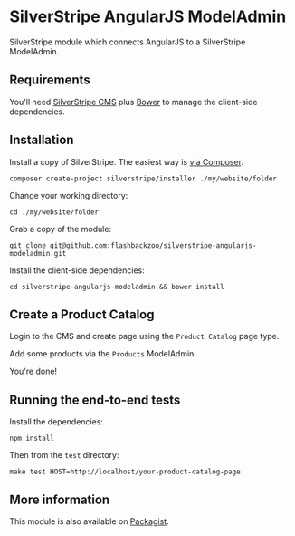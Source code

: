 # SilverStripe AngularJS ModelAdmin

SilverStripe module which connects AngularJS to a SilverStripe ModelAdmin.

## Requirements

You'll need [SilverStripe CMS](https://github.com/silverstripe/silverstripe-installer) plus [Bower](https://github.com/bower/bower) to manage the client-side dependencies.

## Installation

Install a copy of SilverStripe. The easiest way is [via Composer](http://doc.silverstripe.org/framework/en/installation/composer).
```
composer create-project silverstripe/installer ./my/website/folder
```

Change your working directory:
```
cd ./my/website/folder
```

Grab a copy of the module:
```
git clone git@github.com:flashbackzoo/silverstripe-angularjs-modeladmin.git
```

Install the client-side dependencies:
```
cd silverstripe-angularjs-modeladmin && bower install
```

## Create a Product Catalog

Login to the CMS and create page using the `Product Catalog` page type.

Add some products via the `Products` ModelAdmin.

You're done!

## Running the end-to-end tests

Install the dependencies:
```
npm install
```

Then from the `test` directory:
```
make test HOST=http://localhost/your-product-catalog-page
```

## More information
This module is also available on [Packagist](https://packagist.org/packages/flashbackzoo/silverstripe-angularjs-modeladmin).
